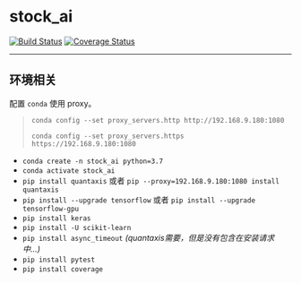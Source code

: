 # stock_ai

[![Build Status](https://travis-ci.com/GuQiangJS/stock_ai.svg?branch=master)](https://travis-ci.com/GuQiangJS/stock_ai)
[![Coverage Status](https://coveralls.io/repos/github/GuQiangJS/stock_ai/badge.svg?branch=master)](https://coveralls.io/github/GuQiangJS/stock_ai?branch=master)

---

## 环境相关

配置 `conda` 使用 proxy。
> `conda config --set proxy_servers.http http://192.168.9.180:1080`
> 
> `conda config --set proxy_servers.https https://192.168.9.180:1080`

* `conda create -n stock_ai python=3.7`
* `conda activate stock_ai`
* `pip install quantaxis` 或者 `pip --proxy=192.168.9.180:1080 install quantaxis`
* `pip install --upgrade tensorflow` 或者 `pip install --upgrade tensorflow-gpu`
* `pip install keras`
* `pip install -U scikit-learn`
* `pip install async_timeout` *(quantaxis需要，但是没有包含在安装请求中...)*
* `pip install pytest`
* `pip install coverage`